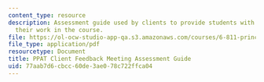 ```yaml
---
content_type: resource
description: Assessment guide used by clients to provide students with feedback about
  their work in the course.
file: https://ol-ocw-studio-app-qa.s3.amazonaws.com/courses/6-811-principles-and-practice-of-assistive-technology-fall-2014/77aab7d6cbcc60de3ae078c722ffca04_PPATfeedback.pdf
file_type: application/pdf
resourcetype: Document
title: PPAT Client Feedback Meeting Assessment Guide
uid: 77aab7d6-cbcc-60de-3ae0-78c722ffca04
---
```

